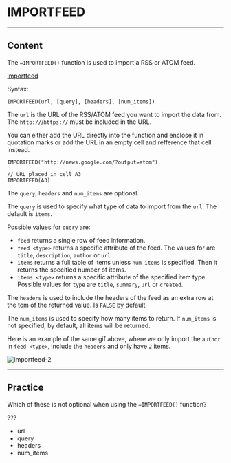 ﻿---
author: Stefan-Stojanovic

aspects:
  - workout

type: normal

category: how to



---

# IMPORTFEED

---
## Content

The `=IMPORTFEED()` function is used to import a RSS or ATOM feed.

[importfeed](https://img.enkipro.com/c48fee70f924f32110df2d85436e290f.gif)

Syntax:
```plain-text
IMPORTFEED(url, [query], [headers], [num_items])
```

The `url` is the URL of the RSS/ATOM feed you want to import the data from. The `http://`/`https://` must be included in the URL.

You can either add the URL directly into the function and enclose it in quotation marks or add the URL in an empty cell and refference that cell instead.

```plain-text
IMPORTFEED("http://news.google.com/?output=atom")

// URL placed in cell A3
IMPORTFEED(A3)
```

The `query`, `headers` and `num_items` are optional.

The `query` is used to specify what type of data to import from the `url`. The default is `items`.

Possible values for `query` are:
  - `feed` returns a single row of feed information.
  - `feed <type>` returns a specific attribute of the feed. The values for <type> are `title`, `description`, `author` or `url`
  - `items` returns a full table of items unless `num_items` is specified. Then it returns the specified number of items.
  - `items <type>` returns a specific attribute of the specified item type. Possible values for `type` are `title`, `summary`, `url` or `created`.

The `headers` is used to include the headers of the feed as an extra row at the tom of the returned value. Is `FALSE` by default.

The `num_items` is used to specify how many items to return. If `num_items` is not specified, by default, all items will be returned.

Here is an example of the same gif above, where we only import the `author` in `feed <type>`, include the `headers` and only have `2` items.

![importfeed-2](https://img.enkipro.com/0491c40a44fcaee4c93132db04dfa033.png)

---
## Practice

Which of these is not optional when using the `=IMPORTFEED()` function?

???

- url 
- query 
- headers 
- num_items